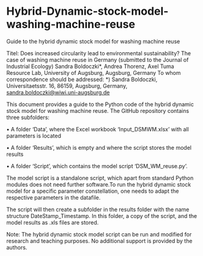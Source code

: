 # Hybrid-Dynamic-stock-model-washing-machine-reuse

Guide to the hybrid dynamic stock model for washing machine reuse

Titel: Does increased circularity lead to environmental sustainability? The case of washing machine reuse in Germany (submitted to the Journal of Industrial Ecology)
Sandra Boldoczki*, Andrea Thorenz, Axel Tuma
Resource Lab, University of Augsburg, Augsburg, Germany
To whom correspondence should be addressed: *) Sandra Boldoczki, Universitaetsstr. 16, 86159, Augsburg, Germany, sandra.boldoczki@wiwi.uni-augsburg.de


This document provides a guide to the Python code of the hybrid dynamic stock model for washing machine reuse.
The GitHub repository contains three subfolders:

• A folder ‘Data’, where the Excel workbook ‘Input_DSMWM.xlsx’ with all parameters is located

• A folder ‘Results’, which is empty and where the script stores the model results

• A folder ‘Script’, which contains the model script ‘DSM_WM_reuse.py’.

The model script is a standalone script, which apart from standard Python modules does not need further software.To run the hybrid dynamic stock model for a specific parameter constellation, one needs to adapt the respective parameters in the datafile.

The script will then create a subfolder in the results folder with the name structure DateStamp_Timestamp. In this folder, a copy of the script, and the model results as .xls files are stored.

Note: The hybrid dynamic stock model script can be run and modified for research and teaching purposes. No additional support is provided by the authors.
